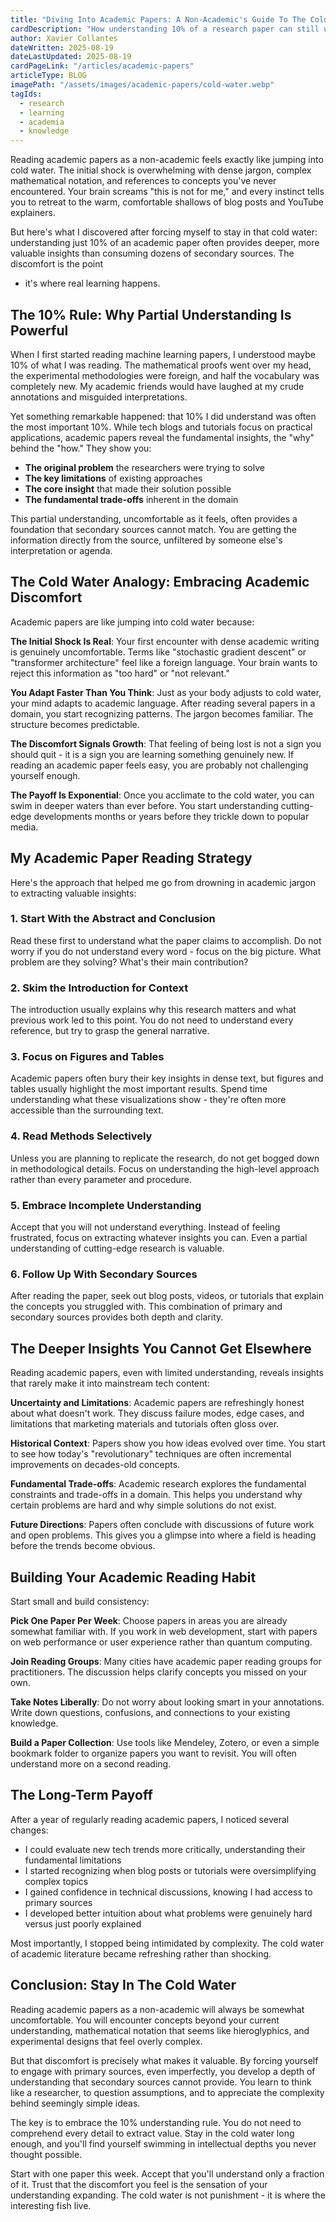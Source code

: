 ```yaml
---
title: "Diving Into Academic Papers: A Non-Academic's Guide To The Cold Water"
cardDescription: "How understanding 10% of a research paper can still unlock deeper insights than surface-level articles"
author: Xavier Collantes
dateWritten: 2025-08-19
dateLastUpdated: 2025-08-19
cardPageLink: "/articles/academic-papers"
articleType: BLOG
imagePath: "/assets/images/academic-papers/cold-water.webp"
tagIds:
  - research
  - learning
  - academia
  - knowledge
---
```


Reading academic papers as a non-academic feels exactly like jumping into cold
water. The initial shock is overwhelming with dense jargon, complex mathematical
notation, and references to concepts you've never encountered. Your brain
screams "this is not for me," and every instinct tells you to retreat to the
warm, comfortable shallows of blog posts and YouTube explainers.

But here's what I discovered after forcing myself to stay in that cold water:
understanding just 10% of an academic paper often provides deeper, more valuable
insights than consuming dozens of secondary sources. The discomfort is the point
- it's where real learning happens.

## The 10% Rule: Why Partial Understanding Is Powerful

When I first started reading machine learning papers, I understood maybe 10% of
what I was reading. The mathematical proofs went over my head, the experimental
methodologies were foreign, and half the vocabulary was completely new. My
academic friends would have laughed at my crude annotations and misguided
interpretations.

Yet something remarkable happened: that 10% I did understand was often the most
important 10%. While tech blogs and tutorials focus on practical applications,
academic papers reveal the fundamental insights, the "why" behind the "how."
They show you:

- **The original problem** the researchers were trying to solve
- **The key limitations** of existing approaches
- **The core insight** that made their solution possible
- **The fundamental trade-offs** inherent in the domain

This partial understanding, uncomfortable as it feels, often provides a
foundation that secondary sources cannot match. You are getting the information
directly from the source, unfiltered by someone else's interpretation or agenda.

## The Cold Water Analogy: Embracing Academic Discomfort

Academic papers are like jumping into cold water because:

**The Initial Shock Is Real**: Your first encounter with dense academic writing
is genuinely uncomfortable. Terms like "stochastic gradient descent" or
"transformer architecture" feel like a foreign language. Your brain wants to
reject this information as "too hard" or "not relevant."

**You Adapt Faster Than You Think**: Just as your body adjusts to cold water,
your mind adapts to academic language. After reading several papers in a domain,
you start recognizing patterns. The jargon becomes familiar. The structure
becomes predictable.

**The Discomfort Signals Growth**: That feeling of being lost is not a sign you
should quit - it is a sign you are learning something genuinely new. If reading an
academic paper feels easy, you are probably not challenging yourself enough.

**The Payoff Is Exponential**: Once you acclimate to the cold water, you can
swim in deeper waters than ever before. You start understanding cutting-edge
developments months or years before they trickle down to popular media.

## My Academic Paper Reading Strategy

Here's the approach that helped me go from drowning in academic jargon to
extracting valuable insights:

### 1. Start With the Abstract and Conclusion

Read these first to understand what the paper claims to accomplish. Do not worry
if you do not understand every word - focus on the big picture. What problem are
they solving? What's their main contribution?

### 2. Skim the Introduction for Context

The introduction usually explains why this research matters and what previous
work led to this point. You do not need to understand every reference, but try to
grasp the general narrative.

### 3. Focus on Figures and Tables

Academic papers often bury their key insights in dense text, but figures and
tables usually highlight the most important results. Spend time understanding
what these visualizations show - they're often more accessible than the
surrounding text.

### 4. Read Methods Selectively

Unless you are planning to replicate the research, do not get bogged down in
methodological details. Focus on understanding the high-level approach rather
than every parameter and procedure.

### 5. Embrace Incomplete Understanding

Accept that you will not understand everything. Instead of feeling frustrated,
focus on extracting whatever insights you can. Even a partial understanding of
cutting-edge research is valuable.

### 6. Follow Up With Secondary Sources

After reading the paper, seek out blog posts, videos, or tutorials that explain
the concepts you struggled with. This combination of primary and secondary
sources provides both depth and clarity.

## The Deeper Insights You Cannot Get Elsewhere

Reading academic papers, even with limited understanding, reveals insights that
rarely make it into mainstream tech content:

**Uncertainty and Limitations**: Academic papers are refreshingly honest about
what doesn't work. They discuss failure modes, edge cases, and limitations that
marketing materials and tutorials often gloss over.

**Historical Context**: Papers show you how ideas evolved over time. You start
to see how today's "revolutionary" techniques are often incremental improvements
on decades-old concepts.

**Fundamental Trade-offs**: Academic research explores the fundamental
constraints and trade-offs in a domain. This helps you understand why certain
problems are hard and why simple solutions do not exist.

**Future Directions**: Papers often conclude with discussions of future work and
open problems. This gives you a glimpse into where a field is heading before the
trends become obvious.

## Building Your Academic Reading Habit

Start small and build consistency:

**Pick One Paper Per Week**: Choose papers in areas you are already somewhat
familiar with. If you work in web development, start with papers on web
performance or user experience rather than quantum computing.

**Join Reading Groups**: Many cities have academic paper reading groups for
practitioners. The discussion helps clarify concepts you missed on your own.

**Take Notes Liberally**: Do not worry about looking smart in your annotations.
Write down questions, confusions, and connections to your existing knowledge.

**Build a Paper Collection**: Use tools like Mendeley, Zotero, or even a simple
bookmark folder to organize papers you want to revisit. You will often understand
more on a second reading.

## The Long-Term Payoff

After a year of regularly reading academic papers, I noticed several changes:

- I could evaluate new tech trends more critically, understanding their
  fundamental limitations
- I started recognizing when blog posts or tutorials were oversimplifying
  complex topics
- I gained confidence in technical discussions, knowing I had access to primary
  sources
- I developed better intuition about what problems were genuinely hard versus
  just poorly explained

Most importantly, I stopped being intimidated by complexity. The cold water of
academic literature became refreshing rather than shocking.

## Conclusion: Stay In The Cold Water

Reading academic papers as a non-academic will always be somewhat uncomfortable.
You will encounter concepts beyond your current understanding, mathematical
notation that seems like hieroglyphics, and experimental designs that feel
overly complex.

But that discomfort is precisely what makes it valuable. By forcing yourself to
engage with primary sources, even imperfectly, you develop a depth of
understanding that secondary sources cannot provide. You learn to think like a
researcher, to question assumptions, and to appreciate the complexity behind
seemingly simple ideas.

The key is to embrace the 10% understanding rule. You do not need to comprehend
every detail to extract value. Stay in the cold water long enough, and you'll
find yourself swimming in intellectual depths you never thought possible.

Start with one paper this week. Accept that you'll understand only a fraction of
it. Trust that the discomfort you feel is the sensation of your understanding
expanding. The cold water is not punishment - it is where the interesting fish
live.